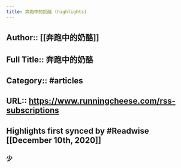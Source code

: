 ```yaml
---
title: 奔跑中的奶酪 (highlights)
---
```


## Author:: [[奔跑中的奶酪]]

## Full Title:: 奔跑中的奶酪

## Category:: #articles

## URL:: https://www.runningcheese.com/rss-subscriptions

## Highlights first synced by #Readwise [[December 10th, 2020]]
### 少 
